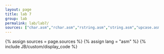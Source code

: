 ```yaml
---
layout: page
title: lab 7
group: lab
permalink: lab/lab7/
sources: ["char.asm","rchar.asm","rstring.asm","string.asm","upcase.asm","word.asm"]
---
```


{% assign sources = page.sources %}
{% assign lang = "asm" %}
{% include JB/custom/display_code %}
